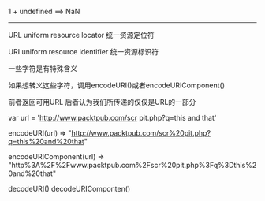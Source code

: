 1 + undefined ==> NaN

---

URL uniform resource locator 统一资源定位符

URI uniform resource identifier 统一资源标识符

一些字符是有特殊含义

如果想转义这些字符，调用encodeURI()或者encodeURIComponent()

前者返回可用URL 后者认为我们所传递的仅仅是URL的一部分

var url = 'http://www.packtpub.com/scr pit.php?q=this and that'

encodeURI(url) => "http://www.packtpub.com/scr%20pit.php?q=this%20and%20that"

encodeURIComponent(url) => "http%3A%2F%2Fwww.packtpub.com%2Fscr%20pit.php%3Fq%3Dthis%20and%20that"

decodeURI() decodeURIComponten()
